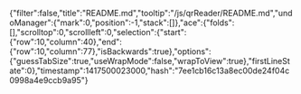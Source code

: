 {"filter":false,"title":"README.md","tooltip":"/js/qrReader/README.md","undoManager":{"mark":0,"position":-1,"stack":[]},"ace":{"folds":[],"scrolltop":0,"scrollleft":0,"selection":{"start":{"row":10,"column":40},"end":{"row":10,"column":77},"isBackwards":true},"options":{"guessTabSize":true,"useWrapMode":false,"wrapToView":true},"firstLineState":0},"timestamp":1417500023000,"hash":"7ee1cb16c13a8ec00de24f04c0998a4e9ccb9a95"}
